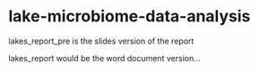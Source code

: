 # lake-microbiome-data-analysis

lakes_report_pre is the slides version of the report

lakes_report would be the word document version...

